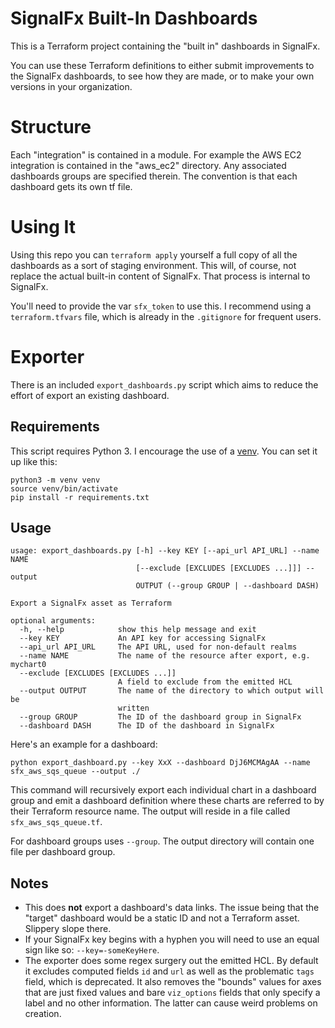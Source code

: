 # SignalFx Built-In Dashboards

This is a Terraform project containing the "built in" dashboards in SignalFx.

You can use these Terraform definitions to either submit improvements to the SignalFx dashboards, to see how they are made, or to make your own versions in your organization.

# Structure

Each "integration" is contained in a module. For example the AWS EC2 integration is contained in the "aws_ec2" directory. Any associated dashboards groups are specified therein. The convention is that each dashboard gets its own tf file.

# Using It

Using this repo you can `terraform apply` yourself a full copy of all the dashboards as a sort of staging environment. This will, of course, not replace the actual built-in content of SignalFx. That process is internal to SignalFx.

You'll need to provide the var `sfx_token` to use this. I recommend using a `terraform.tfvars` file, which is already in the `.gitignore` for frequent users.

# Exporter

There is an included `export_dashboards.py` script which aims to reduce the effort of export an existing dashboard.

## Requirements

This script requires Python 3. I encourage the use of a [venv](https://docs.python.org/3/library/venv.html). You can set it up like this:

```
python3 -m venv venv
source venv/bin/activate
pip install -r requirements.txt
```

## Usage

```
usage: export_dashboards.py [-h] --key KEY [--api_url API_URL] --name NAME
                            [--exclude [EXCLUDES [EXCLUDES ...]]] --output
                            OUTPUT (--group GROUP | --dashboard DASH)

Export a SignalFx asset as Terraform

optional arguments:
  -h, --help            show this help message and exit
  --key KEY             An API key for accessing SignalFx
  --api_url API_URL     The API URL, used for non-default realms
  --name NAME           The name of the resource after export, e.g. mychart0
  --exclude [EXCLUDES [EXCLUDES ...]]
                        A field to exclude from the emitted HCL
  --output OUTPUT       The name of the directory to which output will be
                        written
  --group GROUP         The ID of the dashboard group in SignalFx
  --dashboard DASH      The ID of the dashboard in SignalFx
```

Here's an example for a dashboard:

```
python export_dashboard.py --key XxX --dashboard DjJ6MCMAgAA --name sfx_aws_sqs_queue --output ./
```

This command will recursively export each individual chart in a dashboard group and emit a dashboard definition where these charts are referred to by their Terraform resource name. The output will reside in a file called `sfx_aws_sqs_queue.tf`.

For dashboard groups uses `--group`. The output directory will contain one file per dashboard group.

## Notes

* This does **not** export a dashboard's data links. The issue being that the "target" dashboard would be a static ID and not a Terraform asset. Slippery slope there.
* If your SignalFx key begins with a hyphen you will need to use an equal sign like so: `--key=-someKeyHere`.
* The exporter does some regex surgery out the emitted HCL. By default it excludes computed fields `id` and `url` as well as the problematic `tags` field, which is deprecated. It also removes the "bounds" values for axes that are just fixed values and bare `viz_options` fields that only specify a label and no other information. The latter can cause weird problems on creation.

